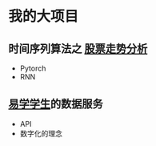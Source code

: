 # 我的大项目

## 时间序列算法之 [股票走势分析](/stock)
- Pytorch
- RNN

## [易学学生](https://ichingstudent.github.io/)的数据服务
- API
- 数字化的理念
